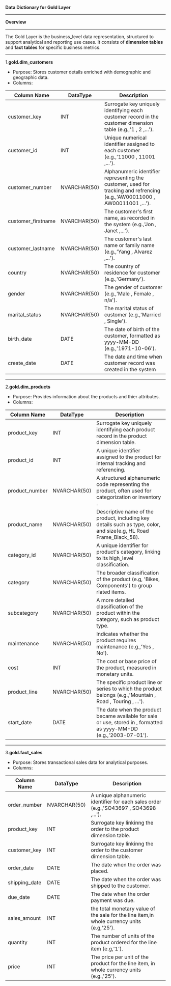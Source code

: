 **Data Dictionary for Gold Layer**
__________________________________________________________________________________________________________________________________________________
**Overview**
__________________________________________________________________________________________________________________________________________________                    
The Gold Layer is the business_level data representation, structured to support analytical and reporting use cases. It consists of **dimension
tables** and **fact tables** for specific business metrics.

__________________________________________________________________________________________________________________________________________________

1.**gold.dim_customers**

* Purpose: Stores customer details enriched with demographic and geographic data.
* Columns:

| Column Name | DataType |  Description  |
| ----------- | -------- |  -----------  |
|customer_key |INT  | Surrogate key uniquely identifying each customer record in the customer dimension table (e.g.,'1 , 2 ,...').  |
|customer_id |INT  | Unique numerical identifier assigned to each customer (e.g.,'11000 , 11001 ,...').  |
|customer_number | NVARCHAR(50) | Alphanumeric identifier representing the customer, used for tracking and refrencing (e.g.,'AW00011000 , AW00011001 ,...').  |
|customer_firstname | NVARCHAR(50) |  The customer's first name, as recorded in the system (e.g.,'Jon , Janet ,...'). |
|customer_lastname | NVARCHAR(50) | The customer's last name or family name (e.g.,'Yang , Alvarez ,...').  |
|country | NVARCHAR(50) | The country of residence for customer (e.g.,'Germany'). |
|gender | NVARCHAR(50) | The gender of customer (e.g.,'Male , Female , n/a'). |
|marital_status | NVARCHAR(50) | The marital status of customer (e.g.,'Married , Single').  |
|birth_date | DATE | The date of birth of the customer, formatted as yyyy-MM-DD (e.g.,'1971-10-06').  |
|create_date | DATE | The date and time when customer record was created in the system |

__________________________________________________________________________________________________________________________________________________

2.**gold.dim_products**

* Purpose: Provides information about the products and thier attributes.
* Columns:

| Column Name | DataType |  Description  |
| ----------- | -------- |  -----------  |
|product_key |INT  | Surrogate key uniquely identifying each product record in the product dimension table.  |
|product_id |INT  | A unique identifier assigned to the product for internal tracking and referencing.  |
|product_number | NVARCHAR(50) | A structured alphanumeric code representing the product, often used for categorization or inventory .  |
|product_name | NVARCHAR(50) |  Descriptive name of the product, including key details such as type, color, and size(e.g, HL Road Frame_Black_58). |
|category_id| NVARCHAR(50) | A unique identifier for product's category, linking to its high_level classification.  |
|category | NVARCHAR(50) | The broader classification of the product (e.g, 'Bikes, Components') to group rlated items. |
|subcategory | NVARCHAR(50) | A more detailed classification of the product within the category, such as product type. |
|maintenance | NVARCHAR(50) | Indicates whether the product requires maintenance (e.g.,'Yes , No').  |
|cost | INT | The cost or base price of the product, measured in monetary units.  |
|product_line | NVARCHAR(50) | The specific product line or series to which the product belongs (e.g.,'Mountain , Road , Touring , ...').  |
|start_date | DATE | The date when the product became available for sale or use, stored in , formatted as yyyy-MM-DD (e.g.,'2003-07-01').  |

__________________________________________________________________________________________________________________________________________________

3.**gold.fact_sales**

* Purpose: Stores transactional sales data for analytical purposes.
* Columns:

| Column Name | DataType |  Description  |
| ----------- | -------- |  -----------  |
|order_number | NVARCHAR(50)  | A unique alphanumeric identifier for each sales order (e.g.,'SO43697 , SO43698 ,...').  |
|product_key |INT  | Surrogate key linkinng the order to the product dimension table.  |
|customer_key | INT | Surrogate key linkinng the order to the customer dimension table.  |
|order_date | DATE |  The date when the order was placed. |
|shipping_date| DATE | The date when the order was shipped to the customer.  |
|due_date | DATE | The date when the order payment was due. |
|sales_amount | INT | the total monetary value of the sale for the line item,in whole currency units (e.g,'25').  |
|quantity | INT | The number of units of the product ordered for the line item (e.g,'1').  |
|price | INT | The price per unit of the product for the line item, in whole currency units (e.g.,'25').  |
